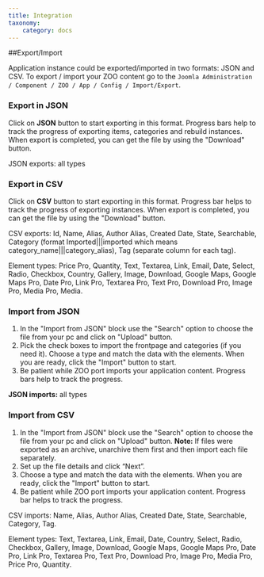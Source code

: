 ```yaml
---
title: Integration
taxonomy:
    category: docs
---
```


##Export/Import

Application instance could be exported/imported in two formats: JSON and CSV.
To export / import your ZOO content go to the `Joomla Administration / Component / ZOO / App / Config / Import/Export`.

### Export in JSON

Click on **JSON** button to start exporting in this format. Progress bars help to track the progress of exporting items, categories and rebuild instances.
When export is completed,  you can get the file by using the "Download" button.

JSON exports: all types

### Export in CSV

Click on **CSV** button to start exporting in this format. Progress bar helps to track the progress of exporting instances. When export is completed,  you can get the file by using the "Download" button.

CSV exports: Id, Name, Alias, Author Alias, Created Date, State, Searchable, Category (format Imported|||imported which means category_name|||category_alias), Tag (separate column for each tag).

Element types: Price Pro, Quantity, Text, Textarea, Link,  Email, Date, Select, Radio,  Checkbox, Country, Gallery,  Image,  Download,  Google Maps,  Google Maps Pro, Date Pro, Link Pro,  Textarea Pro, Text Pro, Download Pro, Image Pro, Media Pro, Media.

### Import from JSON

1. In the "Import from JSON" block use the "Search" option to choose the file from your pc and click on "Upload" button.
2. Pick the check boxes to import the frontpage and categories (if you need it). Choose a type and match the data with the elements. When you are ready, click the "Import" button to start.
3. Be patient while ZOO port imports your application content.  Progress bars help to track the progress.

**JSON imports:** all types

### Import from CSV

1. In the "Import from JSON" block use the "Search" option to choose the file from your pc and click on "Upload" button.
**Note:** If files were exported as an archive, unarchive them first and then import each file separately.
2. Set up the file details and click “Next”.
3. Choose a type and match the data with the elements. When you are ready, click the "Import" button to start.
4. Be patient while ZOO port imports your application content.  Progress bar helps to track the progress.

CSV  imports: Name, Alias, Author Alias, Created Date, State, Searchable, Category, Tag.

Element types: Text, Textarea, Link, Email, Date, Country, Select, Radio, Checkbox, Gallery,  Image, Download, Google Maps, Google Maps Pro, Date Pro, Link Pro, Textarea Pro, Text Pro, Download Pro, Image Pro, Media Pro, Price Pro, Quantity.
